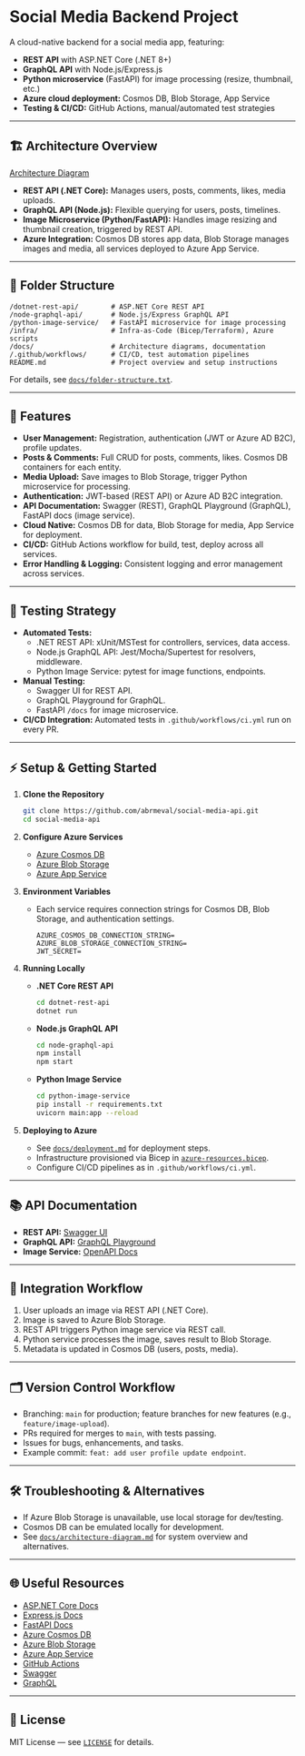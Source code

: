 # Social Media Backend Project

A cloud-native backend for a social media app, featuring:

- **REST API** with ASP.NET Core (.NET 8+)
- **GraphQL API** with Node.js/Express.js
- **Python microservice** (FastAPI) for image processing (resize, thumbnail, etc.)
- **Azure cloud deployment:** Cosmos DB, Blob Storage, App Service
- **Testing & CI/CD:** GitHub Actions, manual/automated test strategies

---

## 🏗 Architecture Overview

[Architecture Diagram](docs/architecture-diagram.md)

- **REST API (.NET Core):** Manages users, posts, comments, likes, media uploads.
- **GraphQL API (Node.js):** Flexible querying for users, posts, timelines.
- **Image Microservice (Python/FastAPI):** Handles image resizing and thumbnail creation, triggered by REST API.
- **Azure Integration:** Cosmos DB stores app data, Blob Storage manages images and media, all services deployed to Azure App Service.

---

## 📁 Folder Structure

```
/dotnet-rest-api/        # ASP.NET Core REST API
/node-graphql-api/       # Node.js/Express GraphQL API
/python-image-service/   # FastAPI microservice for image processing
/infra/                  # Infra-as-Code (Bicep/Terraform), Azure scripts
/docs/                   # Architecture diagrams, documentation
/.github/workflows/      # CI/CD, test automation pipelines
README.md                # Project overview and setup instructions
```
For details, see [`docs/folder-structure.txt`](docs/folder-structure.txt).

---

## 🚀 Features

- **User Management:** Registration, authentication (JWT or Azure AD B2C), profile updates.
- **Posts & Comments:** Full CRUD for posts, comments, likes. Cosmos DB containers for each entity.
- **Media Upload:** Save images to Blob Storage, trigger Python microservice for processing.
- **Authentication:** JWT-based (REST API) or Azure AD B2C integration.
- **API Documentation:** Swagger (REST), GraphQL Playground (GraphQL), FastAPI docs (image service).
- **Cloud Native:** Cosmos DB for data, Blob Storage for media, App Service for deployment.
- **CI/CD:** GitHub Actions workflow for build, test, deploy across all services.
- **Error Handling & Logging:** Consistent logging and error management across services.

---

## 🧪 Testing Strategy

- **Automated Tests:**
  - .NET REST API: xUnit/MSTest for controllers, services, data access.
  - Node.js GraphQL API: Jest/Mocha/Supertest for resolvers, middleware.
  - Python Image Service: pytest for image functions, endpoints.
- **Manual Testing:**
  - Swagger UI for REST API.
  - GraphQL Playground for GraphQL.
  - FastAPI `/docs` for image microservice.
- **CI/CD Integration:** Automated tests in `.github/workflows/ci.yml` run on every PR.

---

## ⚡ Setup & Getting Started

1. **Clone the Repository**
    ```bash
    git clone https://github.com/abrmeval/social-media-api.git
    cd social-media-api
    ```

2. **Configure Azure Services**
    - [Azure Cosmos DB](https://learn.microsoft.com/azure/cosmos-db/)
    - [Azure Blob Storage](https://learn.microsoft.com/azure/storage/blobs/)
    - [Azure App Service](https://learn.microsoft.com/azure/app-service/)

3. **Environment Variables**
    - Each service requires connection strings for Cosmos DB, Blob Storage, and authentication settings.
      ```
      AZURE_COSMOS_DB_CONNECTION_STRING=
      AZURE_BLOB_STORAGE_CONNECTION_STRING=
      JWT_SECRET=
      ```

4. **Running Locally**
    - **.NET Core REST API**
      ```bash
      cd dotnet-rest-api
      dotnet run
      ```
    - **Node.js GraphQL API**
      ```bash
      cd node-graphql-api
      npm install
      npm start
      ```
    - **Python Image Service**
      ```bash
      cd python-image-service
      pip install -r requirements.txt
      uvicorn main:app --reload
      ```

5. **Deploying to Azure**
    - See [`docs/deployment.md`](docs/deployment.md) for deployment steps.
    - Infrastructure provisioned via Bicep in [`azure-resources.bicep`](azure-resources.bicep).
    - Configure CI/CD pipelines as in `.github/workflows/ci.yml`.

---

## 📚 API Documentation

- **REST API:** [Swagger UI](http://localhost:5000/swagger)
- **GraphQL API:** [GraphQL Playground](http://localhost:4000/graphql)
- **Image Service:** [OpenAPI Docs](http://localhost:8000/docs)

---

## 🔄 Integration Workflow

1. User uploads an image via REST API (.NET Core).
2. Image is saved to Azure Blob Storage.
3. REST API triggers Python image service via REST call.
4. Python service processes the image, saves result to Blob Storage.
5. Metadata is updated in Cosmos DB (users, posts, media).

---

## 🗂️ Version Control Workflow

- Branching: `main` for production; feature branches for new features (e.g., `feature/image-upload`).
- PRs required for merges to `main`, with tests passing.
- Issues for bugs, enhancements, and tasks.
- Example commit: `feat: add user profile update endpoint`.

---

## 🛠 Troubleshooting & Alternatives

- If Azure Blob Storage is unavailable, use local storage for dev/testing.
- Cosmos DB can be emulated locally for development.
- See [`docs/architecture-diagram.md`](docs/architecture-diagram.md) for system overview and alternatives.

---

## 🌐 Useful Resources

- [ASP.NET Core Docs](https://learn.microsoft.com/aspnet/core/)
- [Express.js Docs](https://expressjs.com/)
- [FastAPI Docs](https://fastapi.tiangolo.com/)
- [Azure Cosmos DB](https://learn.microsoft.com/azure/cosmos-db/)
- [Azure Blob Storage](https://learn.microsoft.com/azure/storage/blobs/)
- [Azure App Service](https://learn.microsoft.com/azure/app-service/)
- [GitHub Actions](https://docs.github.com/actions)
- [Swagger](https://swagger.io/)
- [GraphQL](https://graphql.org/)

---

## 📄 License

MIT License — see [`LICENSE`](LICENSE) for details.